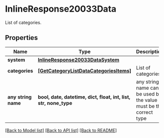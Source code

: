 # InlineResponse20033Data

List of categories.

## Properties
Name | Type | Description | Notes
------------ | ------------- | ------------- | -------------
**system** | [**InlineResponse20033DataSystem**](InlineResponse20033DataSystem.md) |  | [optional] 
**categories** | [**[GetCategoryListDataCategoriesItems]**](GetCategoryListDataCategoriesItems.md) | List of categories. | [optional] 
**any string name** | **bool, date, datetime, dict, float, int, list, str, none_type** | any string name can be used but the value must be the correct type | [optional]

[[Back to Model list]](../README.md#documentation-for-models) [[Back to API list]](../README.md#documentation-for-api-endpoints) [[Back to README]](../README.md)


